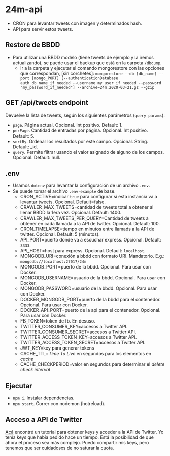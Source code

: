 # 24m-api

- CRON para levantar tweets con imagen y determinados hash.
- API para servir estos tweets.

## Restore de BBDD

- Para utilizar una BBDD modelo (tiene tweets de ejemplo y la iremos actualizando), se puede usar el backup que está en la carpeta `/dbdump`.
  - Ir a la carpeta y ejecutar el comando mongorestore con las opciones que correspondan, [sin corchetes]: `mongorestore --db [db_name] --port [mongo_PORT] [--authenticationDatabase auth_db_name_if_needed --username my_user_if_needed --password "my_password_if_needed"] --archive=24m.2020-03-21.gz --gzip`

## GET /api/tweets endpoint

Devuelve la lista de tweets, según los siguientes parámetros (`query params`):

- `page`. Página actual. Opcional. Int positivo. Default: 1.
- `perPage`. Cantidad de entradas por página. Opcional. Int positivo. Default: 5.
- `sortBy`. Ordenar los resultados por este campo. Opcional. String. Default: _id.
- `query`. Permite filtrar usando el valor asignado de alguno de los campos. Opcional. Default: null.

## .env

- Usamos `dotenv` para levantar la configuración de un archivo `.env`.
- Se puede tomar el archivo `.env-example` de base.
  - CRON_ACTIVE=indicar `true` para configurar si esta instancia va a levantar tweets. Opcional. Default=false.
  - CRAWLER_MAX_TWEETS=cantidad de tweets total a obtener al llenar BBDD la 1era vez. Opcional. Default: 1400.
  - CRAWLER_MAX_TWEETS_PER_QUERY=Cantidad de tweets a obtener en cada llamada a la API de twitter. Opcional. Default: 100.
  - CRON_TIMELAPSE=tiempo en minutos entre llamads a la API de twitter. Opcional. Default: 5 (minutos).
  - API_PORT=puerto donde va a escuchar express. Opcional. Default: `3333`.
  - API_HOST=host para express. Opcional. Default: `localhost`.
  - MONGODB_URI=conexión a bbdd con formato URI. Mandatorio. E.g.: `mongodb://localhost:27017/24m`
  - MONGODB_PORT=puerto de la bbdd. Opcional. Para usar con Docker.
  - MONGODB_USERNAME=usuario de la bbdd. Opcional. Para usar con Docker.
  - MONGODB_PASSWORD=usuario de la bbdd. Opcional. Para usar con Docker.
  - DOCKER_MONGODB_PORT=puerto de la bbdd para el contenedor. Opcional. Para usar con Docker.
  - DOCKER_API_PORT=puerto de la api para el contenedor. Opcional. Para usar con Docker.
  - FB_TOKEN=token de fb. En desuso.
  - TWITTER_CONSUMER_KEY=accesos a Twitter API.
  - TWITTER_CONSUMER_SECRET=accesos a Twitter API.
  - TWITTER_ACCESS_TOKEN_KEY=accesos a Twitter API.
  - TWITTER_ACCESS_TOKEN_SECRET=accesos a Twitter API.
  - JWT_KEY=key para generar tokens
  - CACHE_TTL=*Time To Live* en segundos para los elementos en *cache*
  - CACHE_CHECKPERIOD=valor en segundos para determinar el *delete check interval*

## Ejecutar

- `npm i`. Instalar dependencias.
- `npm start`. Correr con nodemon (hotreload).

## Acceso a API de Twitter

[Acá](https://elfsight.com/blog/2020/03/how-to-get-twitter-api-key/) encontré un tutorial para obtener keys y acceder a la API de Twitter. Yo tenía keys que había pedido hace un tiempo. Está la posibilidad de que ahora el proceso sea más complejo. Puedo compartir mis keys, pero tenemos que ser cuidadosxs de no saturar la cuota.
